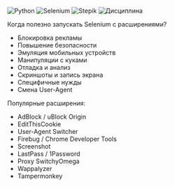 ![Python](https://img.shields.io/badge/Python-3776AB?style=for-the-badge&logo=python&logoColor=white)
![Selenium](https://img.shields.io/badge/Selenium-43B02A?style=for-the-badge&logo=selenium&logoColor=white)
![Stepik](https://img.shields.io/badge/Stepik-000000?style=for-the-badge&logo=stepik&logoColor=white)
![Дисциплина](https://img.shields.io/badge/Дисциплина-3776AB?style=for-the-badge&logo=python&logoColor=white)

Когда полезно запускать Selenium c расширениями? 
 - Блокировка рекламы
 - Повышение безопасности
 - Эмуляция мобильных устройств
 - Манипуляции с куками
 - Отладка и анализ
 - Скриншоты и запись экрана
 - Специфичные нужды
 - Смена User-Agent


Популярные расширения:
 - AdBlock / uBlock Origin
 - EditThisCookie
 - User-Agent Switcher
 - Firebug / Chrome Developer Tools
 - Screenshot
 - LastPass / 1Password
 - Proxy SwitchyOmega
 - Wappalyzer
 - Tampermonkey
